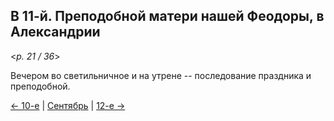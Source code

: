 
## В 11-й. Преподобной матери нашей Феодоры, в Александрии

<*p. 21 / 36*>

Вечером во светильничное и на утрене -- последование праздника и преподобной.

[← 10-е](09_10_MES.ru.md) | [Сентябрь](README.md#11-й) | [12-е →](09_12_MES.ru.md)
